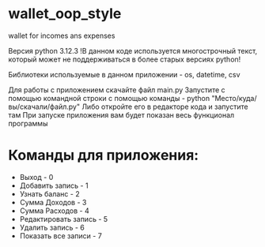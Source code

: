 # wallet_oop_style
wallet for incomes ans expenses

Версия python 3.12.3 !В данном коде используется многострочный текст, который может не поддерживаться в более старых версиях python!

Библиотеки используемые в данном приложении - os, datetime, csv

Для работы с приложением скачайте файл main.py
Запустите с помощью командной строки с помощью команды - python "Место/куда/вы/скачали/файл.py"
Либо откройте его в редакторе кода и запустите там
При запуске приложения вам будет показан весь функционал программы
# Команды для приложения:
- Выход - 0
- Добавить запись - 1
- Узнать баланс - 2  
- Сумма Доходов - 3
- Сумма Расходов - 4
- Редактировать запись - 5
- Удалить запись - 6
- Показать все записи - 7
    

